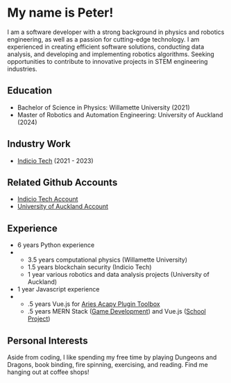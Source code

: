 # My name is Peter! 
I am a software developer with a strong background in physics and robotics engineering, as well as a passion for cutting-edge technology. 
I am experienced in creating efficient software solutions, conducting data analysis, and developing and implementing robotics algorithms. 
Seeking opportunities to contribute to innovative projects in STEM engineering industries.

## Education
- Bachelor of Science in Physics: Willamette University (2021)
- Master of Robotics and Automation Engineering: University of Auckland (2024)

## Industry Work
- [Indicio Tech](https://indicio.tech/) (2021 - 2023)

## Related Github Accounts
- [Indicio Tech Account](https://github.com/PeterStrob)
- [University of Auckland Account](https://github.com/Peterrrrrrrrrrrrrr)

## Experience
- 6 years Python experience
- - 3.5 years computational physics (Willamette University)
  - 1.5 years blockchain security (Indicio Tech)
  - 1 year various robotics and data analysis projects (University of Auckland)
 - 1 year Javascript experience
 - - .5 years Vue.js for [Aries Acapy Plugin Toolbox](https://github.com/hyperledger-archives/aries-acapy-plugin-toolbox)
   - .5 years MERN Stack ([Game Development](https://github.com/Meowiarty-Games/Purrlock-Holme-s-Cryptography-Agency)) and Vue.js ([School Project](https://github.com/UOA-CS732-SE750-Students-2024/cs732-assignment-Peterrrrrrrrrrrrrr))
  
## Personal Interests 
Aside from coding, I like spending my free time by playing Dungeons and Dragons, book binding, fire spinning, exercising, and reading. Find me hanging out at coffee shops!
